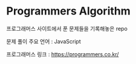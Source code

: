 # Programmers Algorithm

프로그래머스 사이트에서 푼 문제들을 기록해놓은 repo

문제 풀이 주요 언어 : JavaScript

프로그래머스 링크 : https://programmers.co.kr/

